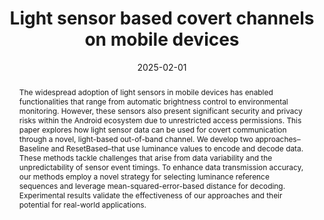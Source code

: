 ---
title: "Light sensor based covert channels on mobile devices"
authors: "Mila Dalla Preda, Claudia Greco, Michele Ianni, Francesco Lupia, Andrea Pugliese"
date: 2025-02-01
year: 2025
publication_types: ["2"]
publication: "Information Sciences"
abstract: "The widespread adoption of light sensors in mobile devices has enabled functionalities that range from automatic brightness control to environmental monitoring. However, these sensors also present significant security and privacy risks within the Android ecosystem due to unrestricted access permissions. This paper explores how light sensor data can be used for covert communication through a novel, light-based out-of-band channel. We develop two approaches–Baseline and ResetBased–that use luminance values to encode and decode data. These methods tackle challenges that arise from data variability and the unpredictability of sensor event timings. To enhance data transmission accuracy, our methods employ a novel strategy for selecting luminance reference sequences and leverage mean-squared-error-based distance for decoding. Experimental results validate the effectiveness of our approaches and their potential for real-world applications."
tags: ["Covert channels", "Light sensors", "Mobile devices"]
featured: true
url_pdf: "/publication/2025/light-sensor/light-sensor.pdf"
url_cite: "/publication/2025/light-sensor/cite.bib"
---